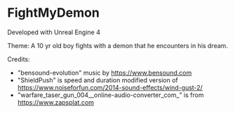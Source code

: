 # FightMyDemon

Developed with Unreal Engine 4


Theme: A 10 yr old boy fights with a demon that he encounters in his dream.

Credits:
- "bensound-evolution" music by https://www.bensound.com
- "ShieldPush" is speed and duration modified version of https://www.noiseforfun.com/2014-sound-effects/wind-gust-2/ 
- "warfare_taser_gun_004__online-audio-converter_com_" is from https://www.zapsplat.com